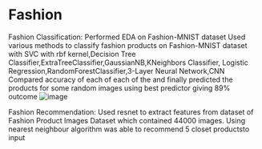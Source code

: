 # Fashion

Fashion Classification:
Performed EDA on Fashion-MNIST dataset
Used various methods to classify fashion products on Fashion-MNIST dataset with SVC with rbf kernel,Decision Tree Classifier,ExtraTreeClassifier,GaussianNB,KNeighbors Classifier,
Logistic Regression,RandomForestClassifier,3-Layer Neural Network,CNN
Compared accuracy of each of each of the and finally predicted the products for some random images using best predictor giving 89% outcome
![image](https://user-images.githubusercontent.com/57315504/149556319-1536b68e-a3c3-4ceb-b681-3ca303775bc2.png)

Fashion Recommendation:
Used resnet to extract features from dataset of Fashion Product Images Dataset which contained 44000 images.
Using nearest neighbour algorithm was able to recommend 5 closet productsto input
